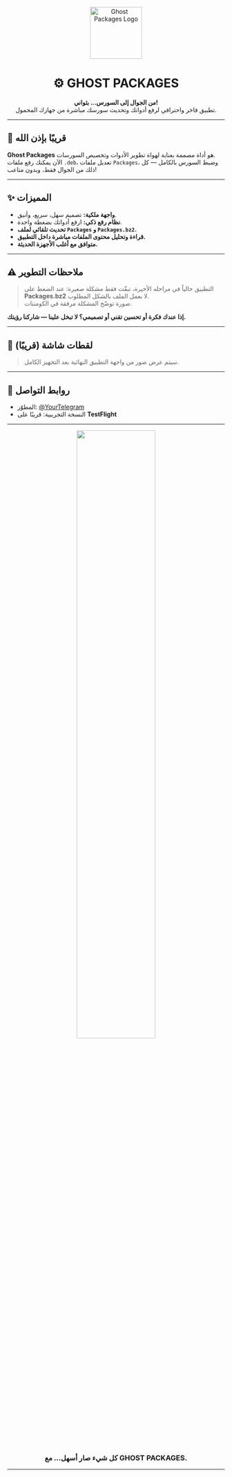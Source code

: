 <p align="center">
  <img src="https://your-image-link.com/logo.png" width="120" alt="Ghost Packages Logo">
</p>

<h1 align="center">
  ⚙️ GHOST PACKAGES
</h1>

<p align="center">
  <b>من الجوال إلى السورس... بثواني!</b><br>
  تطبيق فاخر واحترافي لرفع أدواتك وتحديث سورسك مباشرة من جهازك المحمول.
</p>

---

## 🚀 قريبًا بإذن الله

**Ghost Packages** هو أداة مصممة بعناية لهواة تطوير الأدوات وتخصيص السورسات.  
الآن يمكنك رفع ملفات `.deb`، تعديل ملفات `Packages`، وضبط السورس بالكامل — كل ذلك من الجوال فقط، وبدون متاعب!

---

## ✨ المميزات

- **واجهة ملكية:** تصميم سهل، سريع، وأنيق.
- **نظام رفع ذكي:** ارفع أدواتك بضغطة واحدة.
- **تحديث تلقائي لملف `Packages` و `Packages.bz2`.**
- **قراءة وتحليل محتوى الملفات مباشرة داخل التطبيق.**
- **متوافق مع أغلب الأجهزة الحديثة.**

---

## ⚠️ ملاحظات التطوير

> التطبيق حالياً في مراحله الأخيرة، تبقّت فقط مشكلة صغيرة:
> عند الضغط على **Packages.bz2** لا يعمل الملف بالشكل المطلوب.  
> صورة توضّح المشكلة مرفقة في الكومنتات.

**إذا عندك فكرة أو تحسين تقني أو تصميمي؟ لا تبخل علينا — شاركنا رؤيتك.**

---

## 📸 لقطات شاشة (قريبًا)

> سيتم عرض صور من واجهة التطبيق النهائية بعد التجهيز الكامل.

---

## 📱 روابط التواصل

- المطوّر: [@YourTelegram](https://t.me/YourTelegram)
- النسخة التجريبية: قريبًا على **TestFlight**

---

<p align="center">
  <img src="https://your-image-link.com/footer-banner.png" width="60%">
</p>

<h3 align="center">
  كل شيء صار أسهل... مع GHOST PACKAGES.
</h3>

---

